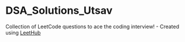 # DSA_Solutions_Utsav
Collection of LeetCode questions to ace the coding interview! - Created using [LeetHub](https://github.com/QasimWani/LeetHub)
